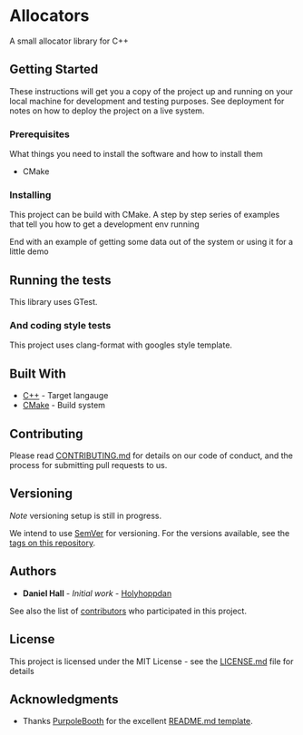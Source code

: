 # Allocators

A small allocator library for C++

## Getting Started

These instructions will get you a copy of the project up and running on your local machine for development and testing purposes. See deployment for notes on how to deploy the project on a live system.

### Prerequisites

What things you need to install the software and how to install them

* CMake

### Installing

This project can be build with CMake.
A step by step series of examples that tell you how to get a development env running


End with an example of getting some data out of the system or using it for a little demo

## Running the tests

This library uses GTest.

### And coding style tests

This project uses clang-format with googles style template.

## Built With

* [C++]() - Target langauge
* [CMake]() - Build system

## Contributing

Please read [CONTRIBUTING.md](https://github.com/holyhoppsan/Allocators/blob/master/CONTRIBUTING.md) for details on our code of conduct, and the process for submitting pull requests to us.

## Versioning

*Note* versioning setup is still in progress.

We intend to use [SemVer](http://semver.org/) for versioning. For the versions available, see the [tags on this repository](). 

## Authors

* **Daniel Hall** - *Initial work* - [Holyhoppdan](https://github.com/holyhoppsan)

See also the list of [contributors](https://github.com/holyhoppsan/Allocators/graphs/contributors) who participated in this project.

## License

This project is licensed under the MIT License - see the [LICENSE.md](LICENSE.md) file for details

## Acknowledgments

* Thanks [PurpoleBooth](https://gist.github.com/PurpleBooth) for the excellent [README.md template](https://gist.github.com/PurpleBooth/109311bb0361f32d87a2).
